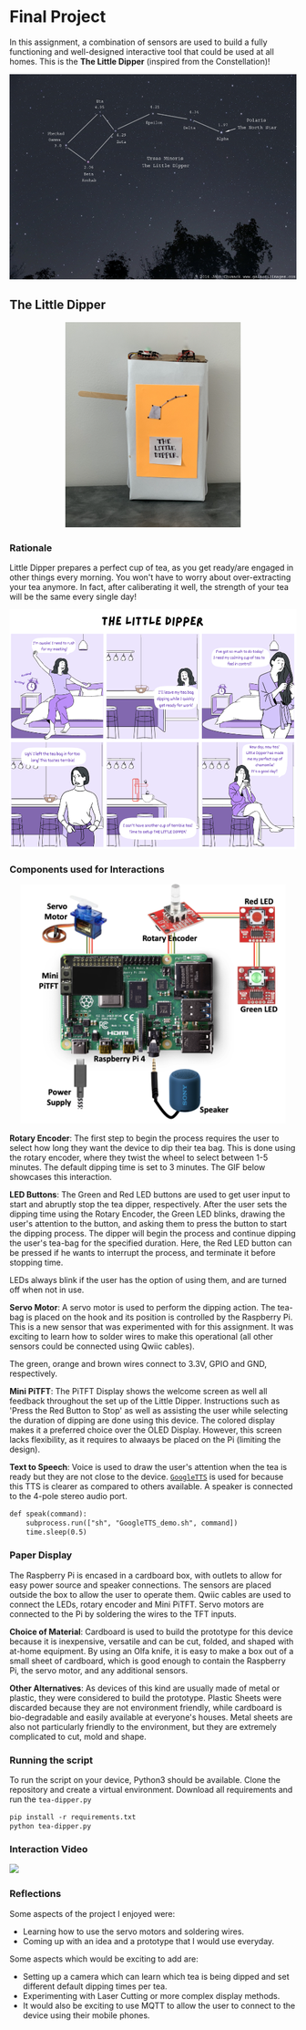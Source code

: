 # Final Project

In this assignment, a combination of sensors are used to build a fully functioning and well-designed interactive tool that could be used at all homes. This is the **The Little Dipper** (inspired from the Constellation)!

<p align="center"><img src="https://github.com/singhaniasnigdha/Interactive-Lab-Hub/blob/Spring2021/Final%20Project/imgs_readme/ursaminor.jpg" height="360" /></p>

## The Little Dipper

<p align="center"><img src="https://github.com/singhaniasnigdha/Interactive-Lab-Hub/blob/Spring2021/Final%20Project/imgs_readme/little-dipper.png" height="360" /></p>

### Rationale

Little Dipper prepares a perfect cup of tea, as you get ready/are engaged in other things every morning. You won't have to worry about over-extracting your tea anymore. In fact, after caliberating it well, the strength of your tea will be the same every single day!

<p align="center"><img src="https://github.com/singhaniasnigdha/Interactive-Lab-Hub/blob/Spring2021/Final%20Project/imgs_readme/storyboard.png" height="420" /></p>

### Components used for Interactions

<p align="center"><img src="https://github.com/singhaniasnigdha/Interactive-Lab-Hub/blob/Spring2021/Final%20Project/imgs_readme/schematic.png" height="420" /></p>

__Rotary Encoder__: The first step to begin the process requires the user to select how long they want the device to dip their tea bag. This is done using the rotary encoder, where they twist the wheel to select between 1-5 minutes. The default dipping time is set to 3 minutes. The GIF below showcases this interaction.
<!-- TODO: Add GIF -->

__LED Buttons__: The Green and Red LED buttons are used to get user input to start and abruptly stop the tea dipper, respectively. After the user sets the dipping time using the Rotary Encoder, the Green LED blinks, drawing the user's attention to the button, and asking them to press the button to start the dipping process. The dipper will begin the process and continue dipping the user's tea-bag for the specified duration. Here, the Red LED button can be pressed if he wants to interrupt the process, and terminate it before stopping time. 

LEDs always blink if the user has the option of using them, and are turned off when not in use.

__Servo Motor__: A servo motor is used to perform the dipping action. The tea-bag is placed on the hook and its position is controlled by the Raspberry Pi. This is a new sensor that was experimented with for this assignment. It was exciting to learn how to solder wires to make this operational (all other sensors could be connected using Qwiic cables).
<!-- TODO Add picture -->

The green, orange and brown wires connect to 3.3V, GPIO and GND, respectively.


__Mini PiTFT__: The PiTFT Display shows the welcome screen as well all feedback throughout the set up of the Little Dipper. Instructions such as 'Press the Red Button to Stop' as well as assisting the user while selecting the duration of dipping are done using this device. The colored display makes it a preferred choice over the OLED Display. However, this screen lacks flexibility, as it requires to alwaays be placed on the Pi (limiting the design).

<!-- <p align="center"><img src="https://github.com/singhaniasnigdha/Interactive-Lab-Hub/blob/Spring2021/Lab%203/imgs/screens.png" height="360" /></p> -->


__Text to Speech__: Voice is used to draw the user's attention when the tea is ready but they are not close to the device. [`GoogleTTS`](GoogleTTS_demo.sh) is used for because this TTS is clearer as compared to others available. A speaker is connected to the 4-pole stereo audio port.
```
def speak(command):
    subprocess.run(["sh", "GoogleTTS_demo.sh", command])
    time.sleep(0.5)
```

### Paper Display

The Raspberry Pi is encased in a cardboard box, with outlets to allow for easy power source and speaker connections. The sensors are placed outside the box to allow the user to operate them. Qwiic cables are used to connect the LEDs, rotary encoder and Mini PiTFT. Servo motors are connected to the Pi by soldering the wires to the TFT inputs. 

<!-- <p align="center"><img src="https://github.com/singhaniasnigdha/Interactive-Lab-Hub/blob/Spring2021/Lab%205/imgs/paper-display.png" height="320" /></p> -->

**Choice of Material**: Cardboard is used to build the prototype for this device because it is inexpensive, versatile and can be cut, folded, and shaped with at-home equipment. By using an Olfa knife, it is easy to make a box out of a small sheet of cardboard, which is good enough to contain the Raspberry Pi, the servo motor, and any additional sensors.

**Other Alternatives**:  As devices of this kind are usually made of metal or plastic, they were considered to build the prototype. Plastic Sheets were discarded because they are not environment friendly, while cardboard is bio-degradable and easily available at everyone's houses. Metal sheets are also not particularly friendly to the environment, but they are extremely complicated to cut, mold and shape.


### Running the script

To run the script on your device, Python3 should be available. Clone the repository and create a virtual environment. Download all requirements and run the `tea-dipper.py`

```
pip install -r requirements.txt
python tea-dipper.py
```


### Interaction Video

[![](https://res.cloudinary.com/marcomontalbano/image/upload/v1621183450/video_to_markdown/images/google-drive--1RZlSrD-6ynQ_WNaj6Y96DU8G5RMVBl1p-c05b58ac6eb4c4700831b2b3070cd403.jpg)](https://drive.google.com/file/d/1RZlSrD-6ynQ_WNaj6Y96DU8G5RMVBl1p/view?usp=sharing "")


### Reflections

Some aspects of the project I enjoyed were:
* Learning how to use the servo motors and soldering wires.
* Coming up with an idea and a prototype that I would use everyday.

Some aspects which would be exciting to add are:
* Setting up a camera which can learn which tea is being dipped and set different default dipping times per tea.
* Experimenting with Laser Cutting or more complex display methods.
* It would also be exciting to use MQTT to allow the user to connect to the device using their mobile phones.
